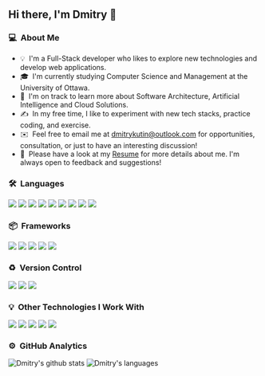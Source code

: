 ## Hi there, I'm Dmitry 👋

### 💻 &nbsp;About Me

 - 💡 &nbsp;I'm a Full-Stack developer who likes to explore new technologies and develop web applications.
 - 🎓 &nbsp;I'm currently studying Computer Science and Management at the University of Ottawa.
 - 🌱 &nbsp;I'm on track to learn more about Software Architecture, Artificial Intelligence and Cloud Solutions.
 - ✍️ &nbsp;In my free time, I like to experiment with new tech stacks, practice coding, and exercise.
 - ✉️ &nbsp;Feel free to email me at dmitrykutin@outlook.com for opportunities, consultation, or just to have an interesting discussion!
 - 📄 &nbsp;Please have a look at my [Resume](https://dmitrykutin.com/resume) for more details about me. I'm always open to feedback and suggestions!

### 🛠 &nbsp;Languages
![](https://img.shields.io/badge/node.js%20-%2343853D.svg?&style=for-the-badge&logo=node.js&logoColor=white) ![](https://img.shields.io/badge/javascript%20-%23323330.svg?&style=for-the-badge&logo=javascript&logoColor=%23F7DF1E) ![](https://img.shields.io/badge/html5%20-%23E34F26.svg?&style=for-the-badge&logo=html5&logoColor=white) ![](https://img.shields.io/badge/css3%20-%231572B6.svg?&style=for-the-badge&logo=css3&logoColor=white) ![](https://img.shields.io/badge/php-%23777BB4.svg?&style=for-the-badge&logo=php&logoColor=white) ![](https://img.shields.io/badge/java-%23ED8B00.svg?&style=for-the-badge&logo=java&logoColor=white) ![](https://img.shields.io/badge/c%20-%2300599C.svg?&style=for-the-badge&logo=c&logoColor=white) ![](https://img.shields.io/badge/shell_script%20-%23121011.svg?&style=for-the-badge&logo=gnu-bash&logoColor=white) ![](https://img.shields.io/badge/markdown-%23000000.svg?&style=for-the-badge&logo=markdown&logoColor=white)

### 📦 &nbsp;Frameworks
![](https://img.shields.io/badge/express.js%20-%23404d59.svg?&style=for-the-badge) ![](https://img.shields.io/badge/react%20-%2320232a.svg?&style=for-the-badge&logo=react&logoColor=%2361DAFB) ![](https://img.shields.io/badge/jquery%20-%230769AD.svg?&style=for-the-badge&logo=jquery&logoColor=white) ![](https://img.shields.io/badge/laravel%20-%23FF2D20.svg?&style=for-the-badge&logo=laravel&logoColor=white) ![](https://img.shields.io/badge/SASS%20-hotpink.svg?&style=for-the-badge&logo=SASS&logoColor=white)

### ♻️ &nbsp;Version Control
![](https://img.shields.io/badge/git%20-%23F05033.svg?&style=for-the-badge&logo=git&logoColor=white) ![](https://img.shields.io/badge/gitlab%20-%23181717.svg?&style=for-the-badge&logo=gitlab&logoColor=white) ![](https://img.shields.io/badge/github%20-%23121011.svg?&style=for-the-badge&logo=github&logoColor=white)

### 💡 &nbsp;Other Technologies I Work With
![](https://img.shields.io/badge/docker%20-%230db7ed.svg?&style=for-the-badge&logo=docker&logoColor=white) ![](https://img.shields.io/badge/kubernetes%20-%23326ce5.svg?&style=for-the-badge&logo=kubernetes&logoColor=white) ![](https://img.shields.io/badge/Google%20Cloud%20-%234285F4.svg?&style=for-the-badge&logo=google-cloud&logoColor=white) ![](https://img.shields.io/badge/mysql-%2300f.svg?&style=for-the-badge&logo=mysql&logoColor=white) ![](https://img.shields.io/badge/MongoDB-%234ea94b.svg?&style=for-the-badge&logo=mongodb&logoColor=white)

### ⚙️ &nbsp;GitHub Analytics
![Dmitry's github stats](https://github-readme-stats.vercel.app/api?username=dkutin&show_icons=true&include_all_commits=true&count_private=true&hide=contribs) ![Dmitry's languages](https://github-readme-stats.vercel.app/api/top-langs/?username=dkutin&layout=compact)


<!--
**dkutin/dkutin** is a ✨ _special_ ✨ repository because its `README.md` (this file) appears on your GitHub profile.

Here are some ideas to get you started:

- 🔭 I’m currently working on ...
- 🌱 I’m currently learning ...
- 👯 I’m looking to collaborate on ...
- 🤔 I’m looking for help with ...
- 💬 Ask me about ...
- 📫 How to reach me: ...
- 😄 Pronouns: ...
- ⚡ Fun fact: ...
-->
